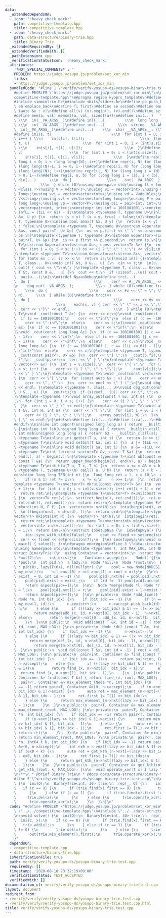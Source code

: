 ```yaml
---
data:
  _extendedDependsOn:
  - icon: ':heavy_check_mark:'
    path: competitive-template.hpp
    title: competitive-template.hpp
  - icon: ':heavy_check_mark:'
    path: data-structure/binary-trie.hpp
    title: Binary Trie
  _extendedRequiredBy: []
  _extendedVerifiedWith: []
  _pathExtension: cpp
  _verificationStatusIcon: ':heavy_check_mark:'
  attributes:
    '*NOT_SPECIAL_COMMENTS*': ''
    PROBLEM: https://judge.yosupo.jp/problem/set_xor_min
    links:
    - https://judge.yosupo.jp/problem/set_xor_min
  bundledCode: "#line 1 \"verify/verify-yosupo-ds/yosupo-binary-trie.test.cpp\"\n\
    #define PROBLEM \"https://judge.yosupo.jp/problem/set_xor_min\"\n\n#line 1 \"\
    competitive-template.hpp\"\n#pragma region kyopro_template\n#define Nyaan_template\n\
    #include <immintrin.h>\n#include <bits/stdc++.h>\n#define pb push_back\n#define\
    \ eb emplace_back\n#define fi first\n#define se second\n#define each(x, v) for\
    \ (auto &x : v)\n#define all(v) (v).begin(), (v).end()\n#define sz(v) ((int)(v).size())\n\
    #define mem(a, val) memset(a, val, sizeof(a))\n#define ini(...)   \\\n  int __VA_ARGS__;\
    \ \\\n  in(__VA_ARGS__)\n#define inl(...)         \\\n  long long __VA_ARGS__;\
    \ \\\n  in(__VA_ARGS__)\n#define ins(...)      \\\n  string __VA_ARGS__; \\\n\
    \  in(__VA_ARGS__)\n#define inc(...)    \\\n  char __VA_ARGS__; \\\n  in(__VA_ARGS__)\n\
    #define in2(s, t)                           \\\n  for (int i = 0; i < (int)s.size();\
    \ i++) { \\\n    in(s[i], t[i]);                         \\\n  }\n#define in3(s,\
    \ t, u)                        \\\n  for (int i = 0; i < (int)s.size(); i++) {\
    \ \\\n    in(s[i], t[i], u[i]);                   \\\n  }\n#define in4(s, t, u,\
    \ v)                     \\\n  for (int i = 0; i < (int)s.size(); i++) { \\\n\
    \    in(s[i], t[i], u[i], v[i]);             \\\n  }\n#define rep(i, N) for (long\
    \ long i = 0; i < (long long)(N); i++)\n#define repr(i, N) for (long long i =\
    \ (long long)(N)-1; i >= 0; i--)\n#define rep1(i, N) for (long long i = 1; i <=\
    \ (long long)(N); i++)\n#define repr1(i, N) for (long long i = (N); (long long)(i)\
    \ > 0; i--)\n#define reg(i, a, b) for (long long i = (a); i < (b); i++)\n#define\
    \ die(...)      \\\n  do {                \\\n    out(__VA_ARGS__); \\\n    return;\
    \           \\\n  } while (0)\nusing namespace std;\nusing ll = long long;\ntemplate\
    \ <class T>\nusing V = vector<T>;\nusing vi = vector<int>;\nusing vl = vector<long\
    \ long>;\nusing vvi = vector<vector<int>>;\nusing vd = V<double>;\nusing vs =\
    \ V<string>;\nusing vvl = vector<vector<long long>>;\nusing P = pair<long long,\
    \ long long>;\nusing vp = vector<P>;\nusing pii = pair<int, int>;\nusing vpi =\
    \ vector<pair<int, int>>;\nconstexpr int inf = 1001001001;\nconstexpr long long\
    \ infLL = (1LL << 61) - 1;\ntemplate <typename T, typename U>\ninline bool amin(T\
    \ &x, U y) {\n  return (y < x) ? (x = y, true) : false;\n}\ntemplate <typename\
    \ T, typename U>\ninline bool amax(T &x, U y) {\n  return (x < y) ? (x = y, true)\
    \ : false;\n}\ntemplate <typename T, typename U>\nostream &operator<<(ostream\
    \ &os, const pair<T, U> &p) {\n  os << p.first << \" \" << p.second;\n  return\
    \ os;\n}\ntemplate <typename T, typename U>\nistream &operator>>(istream &is,\
    \ pair<T, U> &p) {\n  is >> p.first >> p.second;\n  return is;\n}\ntemplate <typename\
    \ T>\nostream &operator<<(ostream &os, const vector<T> &v) {\n  int s = (int)v.size();\n\
    \  for (int i = 0; i < s; i++) os << (i ? \" \" : \"\") << v[i];\n  return os;\n\
    }\ntemplate <typename T>\nistream &operator>>(istream &is, vector<T> &v) {\n \
    \ for (auto &x : v) is >> x;\n  return is;\n}\nvoid in() {}\ntemplate <typename\
    \ T, class... U>\nvoid in(T &t, U &... u) {\n  cin >> t;\n  in(u...);\n}\nvoid\
    \ out() { cout << \"\\n\"; }\ntemplate <typename T, class... U>\nvoid out(const\
    \ T &t, const U &... u) {\n  cout << t;\n  if (sizeof...(u)) cout << \" \";\n\
    \  out(u...);\n}\n\n#ifdef NyaanDebug\n#define trc(...)                   \\\n\
    \  do {                             \\\n    cerr << #__VA_ARGS__ << \" = \"; \\\
    \n    dbg_out(__VA_ARGS__);          \\\n  } while (0)\n#define trca(v, N)   \
    \    \\\n  do {                   \\\n    cerr << #v << \" = \"; \\\n    array_out(v,\
    \ N);     \\\n  } while (0)\n#define trcc(v)                             \\\n\
    \  do {                                      \\\n    cerr << #v << \" = {\"; \
    \                  \\\n    each(x, v) { cerr << \" \" << x << \",\"; } \\\n  \
    \  cerr << \"}\" << endl;                    \\\n  } while (0)\ntemplate <typename\
    \ T>\nvoid _cout(const T &c) {\n  cerr << c;\n}\nvoid _cout(const int &c) {\n\
    \  if (c == 1001001001)\n    cerr << \"inf\";\n  else if (c == -1001001001)\n\
    \    cerr << \"-inf\";\n  else\n    cerr << c;\n}\nvoid _cout(const unsigned int\
    \ &c) {\n  if (c == 1001001001)\n    cerr << \"inf\";\n  else\n    cerr << c;\n\
    }\nvoid _cout(const long long &c) {\n  if (c == 1001001001 || c == (1LL << 61)\
    \ - 1)\n    cerr << \"inf\";\n  else if (c == -1001001001 || c == -((1LL << 61)\
    \ - 1))\n    cerr << \"-inf\";\n  else\n    cerr << c;\n}\nvoid _cout(const unsigned\
    \ long long &c) {\n  if (c == 1001001001 || c == (1LL << 61) - 1)\n    cerr <<\
    \ \"inf\";\n  else\n    cerr << c;\n}\ntemplate <typename T, typename U>\nvoid\
    \ _cout(const pair<T, U> &p) {\n  cerr << \"{ \";\n  _cout(p.fi);\n  cerr << \"\
    , \";\n  _cout(p.se);\n  cerr << \" } \";\n}\ntemplate <typename T>\nvoid _cout(const\
    \ vector<T> &v) {\n  int s = v.size();\n  cerr << \"{ \";\n  for (int i = 0; i\
    \ < s; i++) {\n    cerr << (i ? \", \" : \"\");\n    _cout(v[i]);\n  }\n  cerr\
    \ << \" } \";\n}\ntemplate <typename T>\nvoid _cout(const vector<vector<T>> &v)\
    \ {\n  cerr << \"[ \";\n  for (const auto &x : v) {\n    cerr << endl;\n    _cout(x);\n\
    \    cerr << \", \";\n  }\n  cerr << endl << \" ] \";\n}\nvoid dbg_out() { cerr\
    \ << endl; }\ntemplate <typename T, class... U>\nvoid dbg_out(const T &t, const\
    \ U &... u) {\n  _cout(t);\n  if (sizeof...(u)) cerr << \", \";\n  dbg_out(u...);\n\
    }\ntemplate <typename T>\nvoid array_out(const T &v, int s) {\n  cerr << \"{ \"\
    ;\n  for (int i = 0; i < s; i++) {\n    cerr << (i ? \", \" : \"\");\n    _cout(v[i]);\n\
    \  }\n  cerr << \" } \" << endl;\n}\ntemplate <typename T>\nvoid array_out(const\
    \ T &v, int H, int W) {\n  cerr << \"[ \";\n  for (int i = 0; i < H; i++) {\n\
    \    cerr << (i ? \", \" : \"\");\n    array_out(v[i], W);\n  }\n  cerr << \"\
    \ ] \" << endl;\n}\n#else\n#define trc(...)\n#define trca(...)\n#define trcc(...)\n\
    #endif\n\ninline int popcnt(unsigned long long a) { return __builtin_popcountll(a);\
    \ }\ninline int lsb(unsigned long long a) { return __builtin_ctzll(a); }\ninline\
    \ int msb(unsigned long long a) { return 63 - __builtin_clzll(a); }\ntemplate\
    \ <typename T>\ninline int getbit(T a, int i) {\n  return (a >> i) & 1;\n}\ntemplate\
    \ <typename T>\ninline void setbit(T &a, int i) {\n  a |= (1LL << i);\n}\ntemplate\
    \ <typename T>\ninline void delbit(T &a, int i) {\n  a &= ~(1LL << i);\n}\ntemplate\
    \ <typename T>\nint lb(const vector<T> &v, const T &a) {\n  return lower_bound(begin(v),\
    \ end(v), a) - begin(v);\n}\ntemplate <typename T>\nint ub(const vector<T> &v,\
    \ const T &a) {\n  return upper_bound(begin(v), end(v), a) - begin(v);\n}\ntemplate\
    \ <typename T>\nint btw(T a, T x, T b) {\n  return a <= x && x < b;\n}\ntemplate\
    \ <typename T, typename U>\nT ceil(T a, U b) {\n  return (a + b - 1) / b;\n}\n\
    constexpr long long TEN(int n) {\n  long long ret = 1, x = 10;\n  while (n) {\n\
    \    if (n & 1) ret *= x;\n    x *= x;\n    n >>= 1;\n  }\n  return ret;\n}\n\
    template <typename T>\nvector<T> mkrui(const vector<T> &v) {\n  vector<T> ret(v.size()\
    \ + 1);\n  for (int i = 0; i < int(v.size()); i++) ret[i + 1] = ret[i] + v[i];\n\
    \  return ret;\n};\ntemplate <typename T>\nvector<T> mkuni(const vector<T> &v)\
    \ {\n  vector<T> ret(v);\n  sort(ret.begin(), ret.end());\n  ret.erase(unique(ret.begin(),\
    \ ret.end()), ret.end());\n  return ret;\n}\ntemplate <typename F>\nvector<int>\
    \ mkord(int N, F f) {\n  vector<int> ord(N);\n  iota(begin(ord), end(ord), 0);\n\
    \  sort(begin(ord), end(ord), f);\n  return ord;\n}\ntemplate <typename T = int>\n\
    vector<T> mkiota(int N) {\n  vector<T> ret(N);\n  iota(begin(ret), end(ret), 0);\n\
    \  return ret;\n}\ntemplate <typename T>\nvector<int> mkinv(vector<T> &v) {\n\
    \  vector<int> inv(v.size());\n  for (int i = 0; i < (int)v.size(); i++) inv[v[i]]\
    \ = i;\n  return inv;\n}\n\nstruct IoSetupNya {\n  IoSetupNya() {\n    cin.tie(nullptr);\n\
    \    ios::sync_with_stdio(false);\n    cout << fixed << setprecision(15);\n  \
    \  cerr << fixed << setprecision(7);\n  }\n} iosetupnya;\n\nvoid solve();\nint\
    \ main() { solve(); }\n\n#pragma endregion\n#line 3 \"data-structure/binary-trie.hpp\"\
    \nusing namespace std;\n\ntemplate <typename T, int MAX_LOG, int NODES = 16777216>\n\
    struct BinaryTrie {\n  using Container = vector<int>;\n  struct Node {\n    Node\
    \ *nxt[2];\n    int exist;\n    Container accept;\n    Node() {}\n  };\n\n  Node\
    \ *pool;\n  int pid;\n  T lazy;\n  Node *nil;\n  Node *root;\n\n  BinaryTrie()\
    \ : pid(0), lazy(T(0)), nil(nullptr) {\n    pool = new Node[NODES];\n    nil =\
    \ my_new();\n    nil->nxt[0] = nil->nxt[1] = root = nil;\n  }\n\n  Node *my_new(int\
    \ exist_ = 0, int id = -1) {\n    pool[pid].nxt[0] = pool[pid].nxt[1] = nil;\n\
    \    pool[pid].exist = exist_;\n    if (id != -1) pool[pid].accept.push_back(id);\n\
    \    return &(pool[pid++]);\n  }\n\n  Node *merge(Node *l, Node *r) {\n    pool[pid].nxt[0]\
    \ = l;\n    pool[pid].nxt[1] = r;\n    pool[pid].exist = l->exist + r->exist;\n\
    \    return &(pool[pid++]);\n  }\n\n private:\n  Node *add_(const T &x, int id,\
    \ Node *n, int bit_idx) {\n    if (bit_idx == -1) {\n      if (n == nil) return\
    \ my_new(1, id);\n      n->exist++;\n      n->accept.push_back(id);\n      return\
    \ n;\n    } else {\n      if (((lazy >> bit_idx) & 1) == ((x >> bit_idx) & 1))\n\
    \        return merge(add_(x, id, n->nxt[0], bit_idx - 1), n->nxt[1]);\n     \
    \ else\n        return merge(n->nxt[0], add_(x, id, n->nxt[1], bit_idx - 1));\n\
    \    }\n  }\n\n public:\n  void add(const T &x, int id = -1) { root = add_(x,\
    \ id, root, MAX_LOG); }\n\n private:\n  Node *del_(const T &x, int id, Node *n,\
    \ int bit_idx) {\n    if (bit_idx == -1) {\n      n->exist--;\n      return n;\n\
    \    } else {\n      if (((lazy >> bit_idx) & 1) == ((x >> bit_idx) & 1))\n  \
    \      return merge(del_(x, id, n->nxt[0], bit_idx - 1), n->nxt[1]);\n      else\n\
    \        return merge(n->nxt[0], del_(x, id, n->nxt[1], bit_idx - 1));\n    }\n\
    \  }\n\n public:\n  void del(const T &x, int id = -1) { root = del_(x, id, root,\
    \ MAX_LOG); }\n\n private:\n  pair<int, Container &> find_(const T &x, Node *n,\
    \ int bit_idx) {\n    if (bit_idx == -1)\n      return pair<int, Container &>(n->exist,\
    \ n->accept);\n    else {\n      if (((lazy >> bit_idx) & 1) == ((x >> bit_idx)\
    \ & 1))\n        return find_(x, n->nxt[0], bit_idx - 1);\n      else\n      \
    \  return find_(x, n->nxt[1], bit_idx - 1);\n    }\n  }\n\n public:\n  pair<int,\
    \ Container &> find(const T &x) { return find_(x, root, MAX_LOG); }\n\n private:\n\
    \  pair<T, Container &> max_element_(Node *n, int bit_idx) {\n    if (bit_idx\
    \ == -1) return pair<T, Container &>(0, n->accept);\n    if (n->nxt[~(lazy >>\
    \ bit_idx) & 1]->exist) {\n      auto ret = max_element_(n->nxt[~(lazy >> bit_idx)\
    \ & 1], bit_idx - 1);\n      ret.first |= T(1) << bit_idx;\n      return ret;\n\
    \    } else {\n      return max_element_(n->nxt[(lazy >> bit_idx) & 1], bit_idx\
    \ - 1);\n    }\n  }\n\n public:\n  pair<T, Container &> max_element() { return\
    \ max_element_(root, MAX_LOG); }\n\n private:\n  pair<T, Container &> min_element_(Node\
    \ *n, int bit_idx) {\n    if (bit_idx == -1) return pair<T, Container &>(0, n->accept);\n\
    \    if (n->nxt[(lazy >> bit_idx) & 1]->exist) {\n      return min_element_(n->nxt[(lazy\
    \ >> bit_idx) & 1], bit_idx - 1);\n    } else {\n      auto ret = min_element_(n->nxt[~(lazy\
    \ >> bit_idx) & 1], bit_idx - 1);\n      ret.first |= T(1) << bit_idx;\n     \
    \ return ret;\n    }\n  }\n\n public:\n  pair<T, Container &> min_element() {\
    \ return min_element_(root, MAX_LOG); }\n\n private:\n  pair<T, Container &> get_kth_(Node\
    \ *n, int64_t k, int bit_idx) {\n    if (bit_idx == -1) return pair<T, Container\
    \ &>(0, n->accept);\n    int ex0 = n->nxt[(lazy >> bit_idx) & 1]->exist;\n   \
    \ if (ex0 < k) {\n      auto ret = get_kth_(n->nxt[~(lazy >> bit_idx) & 1], k\
    \ - ex0, bit_idx - 1);\n      ret.first |= T(1) << bit_idx;\n      return ret;\n\
    \    } else {\n      return get_kth_(n->nxt[(lazy >> bit_idx) & 1], k, bit_idx\
    \ - 1);\n    }\n  }\n\n public:\n  pair<T, Container &> get_kth(int64_t k) { return\
    \ get_kth_(root, k, MAX_LOG); }\n\n  void operate_xor(T x) { lazy ^= x; }\n};\n\
    \n/**\n * @brief Binary Trie\n * @docs docs/data-structure/binary-trie.md\n */\n\
    #line 5 \"verify/verify-yosupo-ds/yosupo-binary-trie.test.cpp\"\n\nvoid solve()\
    \ {\n  ini(Q);\n  BinaryTrie<int, 30> trie;\n  rep(_, Q) {\n    ini(c, x);\n \
    \   if (c == 0) {\n      if (trie.find(x).first == 0) {\n        trie.add(x);\n\
    \      }\n    } else if (c == 1) {\n      if (trie.find(x).first != 0) {\n   \
    \     trie.del(x);\n      }\n    } else {\n      trie.operate_xor(x);\n      out(trie.min_element().first);\n\
    \      trie.operate_xor(x);\n    }\n  }\n}\n"
  code: "#define PROBLEM \"https://judge.yosupo.jp/problem/set_xor_min\"\n\n#include\
    \ \"../../competitive-template.hpp\"\n#include \"../../data-structure/binary-trie.hpp\"\
    \n\nvoid solve() {\n  ini(Q);\n  BinaryTrie<int, 30> trie;\n  rep(_, Q) {\n  \
    \  ini(c, x);\n    if (c == 0) {\n      if (trie.find(x).first == 0) {\n     \
    \   trie.add(x);\n      }\n    } else if (c == 1) {\n      if (trie.find(x).first\
    \ != 0) {\n        trie.del(x);\n      }\n    } else {\n      trie.operate_xor(x);\n\
    \      out(trie.min_element().first);\n      trie.operate_xor(x);\n    }\n  }\n\
    }"
  dependsOn:
  - competitive-template.hpp
  - data-structure/binary-trie.hpp
  isVerificationFile: true
  path: verify/verify-yosupo-ds/yosupo-binary-trie.test.cpp
  requiredBy: []
  timestamp: '2020-08-18 23:32:19+09:00'
  verificationStatus: TEST_ACCEPTED
  verifiedWith: []
documentation_of: verify/verify-yosupo-ds/yosupo-binary-trie.test.cpp
layout: document
redirect_from:
- /verify/verify/verify-yosupo-ds/yosupo-binary-trie.test.cpp
- /verify/verify/verify-yosupo-ds/yosupo-binary-trie.test.cpp.html
title: verify/verify-yosupo-ds/yosupo-binary-trie.test.cpp
---
```

